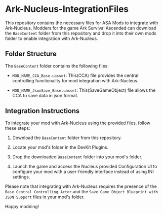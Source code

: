 # Ark-Nucleus-IntegrationFiles

This repository contains the necessary files for ASA Mods to integrate with Ark-Nucleus. 
Modders for the game Ark Survival Ascended can download the `BaseContent` folder from this repository and drop it into their own mods folder to enable integration with Ark-Nucleus.

## Folder Structure

The `BaseContent` folder contains the following files:

- `MOD_NAME_CCA_Base.uasset`: This(CCA) file provides the central controlling functionality for mod integration with Ark-Nucleus.

- `MOD_NAME_JsonSave_Base.uasset`: This(SaveGameObject) file allows the CCA to save data in json format.

## Integration Instructions

To integrate your mod with Ark-Nucleus using the provided files, follow these steps:

1. Download the `BaseContent` folder from this repository.

2. Locate your mod's folder in the DevKit Plugins.

3. Drop the downloaded `BaseContent` folder into your mod's folder.

4. Launch the game and access the Nucleus provided Configuration UI to configure your mod with a user-friendly interface instead of using INI settings.

Please note that integrating with Ark-Nucleus requires the presence of the `Base Central Controlling Actor` and the `Save Game Object Blueprint with JSON Support` files in your mod's folder.

Happy modding!